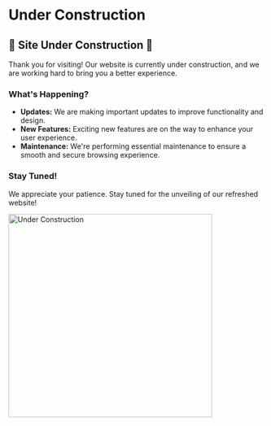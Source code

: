 # Under Construction

## 🚧 Site Under Construction 🚧

Thank you for visiting! Our website is currently under construction, and we are working hard to bring you a better experience.

### What's Happening?

- **Updates:** We are making important updates to improve functionality and design.
- **New Features:** Exciting new features are on the way to enhance your user experience.
- **Maintenance:** We're performing essential maintenance to ensure a smooth and secure browsing experience.

### Stay Tuned!

We appreciate your patience. Stay tuned for the unveiling of our refreshed website!

<img src="https://upload.wikimedia.org/wikipedia/commons/thumb/d/dc/Under_construction.svg/600px-Under_construction.svg.png" alt="Under Construction" width="400px" />
